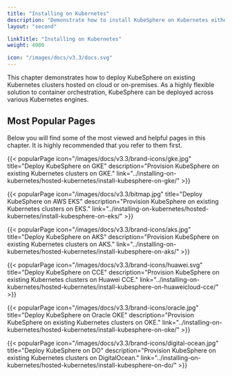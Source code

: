 ```yaml
---
title: "Installing on Kubernetes"
description: "Demonstrate how to install KubeSphere on Kubernetes either hosted on cloud or on-premises."
layout: "second"

linkTitle: "Installing on Kubernetes"
weight: 4000

icon: "/images/docs/v3.3/docs.svg"
---
```


This chapter demonstrates how to deploy KubeSphere on existing Kubernetes clusters hosted on cloud or on-premises. As a highly flexible solution to container orchestration, KubeSphere can be deployed across various Kubernetes engines.

## Most Popular Pages

Below you will find some of the most viewed and helpful pages in this chapter. It is highly recommended that you refer to them first.

{{< popularPage icon="/images/docs/v3.3/brand-icons/gke.jpg" title="Deploy KubeSphere on GKE" description="Provision KubeSphere on existing Kubernetes clusters on GKE." link="../installing-on-kubernetes/hosted-kubernetes/install-kubesphere-on-gke/" >}}

{{< popularPage icon="/images/docs/v3.3/bitmap.jpg" title="Deploy KubeSphere on AWS EKS" description="Provision KubeSphere on existing Kubernetes clusters on EKS." link="../installing-on-kubernetes/hosted-kubernetes/install-kubesphere-on-eks/" >}}

{{< popularPage icon="/images/docs/v3.3/brand-icons/aks.jpg" title="Deploy KubeSphere on AKS" description="Provision KubeSphere on existing Kubernetes clusters on AKS." link="../installing-on-kubernetes/hosted-kubernetes/install-kubesphere-on-aks/" >}}

{{< popularPage icon="/images/docs/v3.3/brand-icons/huawei.svg" title="Deploy KubeSphere on CCE" description="Provision KubeSphere on existing Kubernetes clusters on Huawei CCE." link="../installing-on-kubernetes/hosted-kubernetes/install-kubesphere-on-huaweicloud-cce/" >}}

{{< popularPage icon="/images/docs/v3.3/brand-icons/oracle.jpg" title="Deploy KubeSphere on Oracle OKE" description="Provision KubeSphere on existing Kubernetes clusters on OKE." link="../installing-on-kubernetes/hosted-kubernetes/install-kubesphere-on-oke/" >}}

{{< popularPage icon="/images/docs/v3.3/brand-icons/digital-ocean.jpg" title="Deploy KubeSphere on DO" description="Provision KubeSphere on existing Kubernetes clusters on DigitalOcean." link="../installing-on-kubernetes/hosted-kubernetes/install-kubesphere-on-do/" >}}

